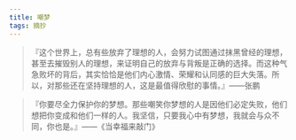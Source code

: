 ```yaml
---
title: 嘲梦
tags: 摘抄
---
```



> 『这个世界上，总有些放弃了理想的人，会努力试图通过抹黑曾经的理想，甚至去摧毁别人的理想，来证明自己的放弃与背叛是正确的选择。而这种气急败坏的背后，其实恰恰是他们内心激情、荣耀和认同感的巨大失落。所以，对那些还在坚持理想的人，这是最值得欣慰的事情。』——张鹏

> 『你要尽全力保护你的梦想。那些嘲笑你梦想的人是因他们必定失败，他们想把你变成和他们一样的人。我坚信，只要我心中有梦想，我就会与众不同，你也是。』——《当幸福来敲门》


